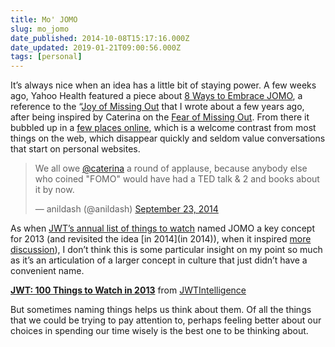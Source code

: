 ```yaml
---
title: Mo' JOMO
slug: mo_jomo
date_published: 2014-10-08T15:17:16.000Z
date_updated: 2019-01-21T09:00:56.000Z
tags: [personal]
---
```


It’s always nice when an idea has a little bit of staying power. A few weeks ago, Yahoo Health featured a piece about [8 Ways to Embrace JOMO](https://www.yahoo.com/health/8-ways-to-embrace-jomo-the-joy-of-missing-out-97585805333.html), a reference to the “[Joy of Missing Out](/2012/07/19/jomo/) that I wrote about a few years ago, after being inspired by Caterina on the [Fear of Missing Out](http://caterina.net/2011/03/15/fomo-and-social-media/). From there it bubbled up in a [few places online](http://99u.com/workbook/32293/embrace-jomo-joy-of-missing-out), which is a welcome contrast from most things on the web, which disappear quickly and seldom value conversations that start on personal websites.

<blockquote class="twitter-tweet" data-dnt="true" data-theme="dark"><p lang="en" dir="ltr">We all owe <a href="https://twitter.com/Caterina?ref_src=twsrc%5Etfw">@caterina</a> a round of applause, because anybody else who coined &quot;FOMO&quot; would have had a TED talk &amp; 2 and books about it by now.</p>&mdash; anildash (@anildash) <a href="https://twitter.com/anildash/status/514514913562476544?ref_src=twsrc%5Etfw">September 23, 2014</a></blockquote> <script async src="https://platform.twitter.com/widgets.js" charset="utf-8"></script>

As when [JWT’s annual list of things to watch](http://www.jwt.com/blog/consumer_insights/whats-big-100-things-to-watch-in-2013) named JOMO a key concept for 2013 (and revisited the idea [in 2014](in 2014)), when it inspired [more discussion](http://www.huffingtonpost.co.uk/2014/01/03/jomo-fomo-2014_n_4523544.html)), I don’t think this is some particular insight on my point so much as it’s an articulation of a larger concept in culture that just didn’t have a convenient name.

**[JWT: 100 Things to Watch in 2013](//www.slideshare.net/jwtintelligence/jwt-100-things-to-watch-in-2013)** from [JWTIntelligence](//www.slideshare.net/jwtintelligence)

But sometimes naming things helps us think about them. Of all the things that we could be trying to pay attention to, perhaps feeling better about our choices in spending our time wisely is the best one to be thinking about.
